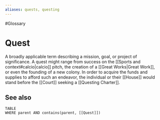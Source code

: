 ```yaml
---
aliases: quests, questing
---
```

#Glossary 
# Quest

A broadly applicable term describing a mission, goal, or project of significance. A quest might range from success on the [[Sports and context#calcio|calcio]] pitch, the creation of a [[Great Works|Great Work]], or even the founding of a new colony. In order to acquire the funds and supplies to afford such an endeavor, the individual or their [[House]] would stand before the [[Court]] seeking a [[Questing Charter]].

## See also
```dataview
TABLE
WHERE parent AND contains(parent, [[Quest]])
```
